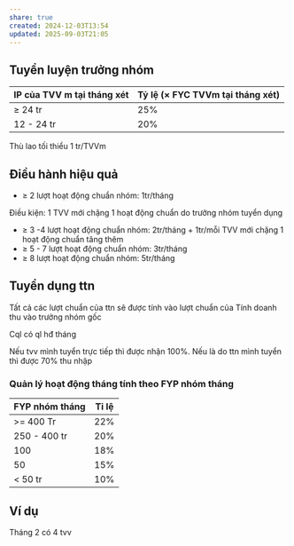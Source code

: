 ```yaml
---
share: true
created: 2024-12-03T13:54
updated: 2025-09-03T21:05
---
```

## Tuyển luyện trưởng nhóm
| IP của TVV m tại tháng xét | Tỷ lệ (× FYC TVVm tại tháng xét) | 
| -------------------------- | -------------------------------- |
| ≥ 24 tr                    | 25%                              |
| 12 - 24 tr                 | 20%                              |

Thù lao tối thiểu 1 tr/TVVm

## Điều hành hiệu quả
- ≥ 2 lượt hoạt động chuẩn nhóm: 1tr/tháng

Điều kiện: 1 TVV mới chặng 1 hoạt động chuẩn do trưởng nhóm tuyển dụng
- ≥ 3 -4 lượt hoạt động chuẩn nhóm: 2tr/tháng + 1tr/mỗi TVV mới chặng 1 hoạt động chuẩn tăng thêm
- ≥ 5 - 7 lượt hoạt động chuẩn nhóm: 3tr/tháng
- ≥ 8 lượt hoạt động chuẩn nhóm: 5tr/tháng

## Tuyển dụng ttn
Tất cả các lượt chuẩn của ttn sẽ được tính vào lượt chuẩn của 
Tính doanh thu vào trưởng nhóm gốc 

Cql có ql hđ tháng

Nếu tvv mình tuyển trực tiếp thì được nhận 100%. Nếu là do ttn mình tuyển thì được 70% thu nhập

### Quản lý hoạt động tháng tính theo FYP nhóm tháng

| FYP nhóm tháng | Tỉ lệ |
| -------------- | ----- |
| >= 400 Tr      | 22%   |
| 250 - 400 tr   | 20%   |
| 100            | 18%   |
| 50             | 15%   |
| < 50 tr        | 10%   |

## Ví dụ
Tháng 2 có 4 tvv
